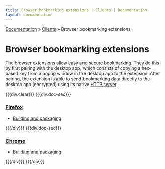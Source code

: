 ```yaml
---
title: Browser bookmarking extensions | Clients | Documentation
layout: documentation
---
```


<div class="breadcrumb">
    <a href="/docs">Documentation</a> &raquo;
    <a href="/docs/clients/index">Clients</a> &raquo;
    Browser bookmarking extensions
</div>

# Browser bookmarking extensions

The browser extensions allow easy and secure bookmarking. They do this by first
pairing with the desktop app, which consists of copying a hex-based key from a
popup window in the desktop app to the extension. After pairing, the extension
is able to send bookmarking data directly to the desktop app (encrypted) using
its native [HTTP server](/docs/clients/desktop/index#http-server).

{{{div.clear}}}
{{{div.doc-sec}}}

### [Firefox](/docs/clients/extensions/firefox)

- [Building and packaging](/docs/clients/extensions/firefox#building-and-packaging)

{{{/div}}}
{{{div.doc-sec}}}

### [Chrome](/docs/clients/extensions/chrome)

- [Building and packaging](/docs/clients/extensions/chrome#building-and-packaging)

{{{/div}}}
{{{/div}}}

